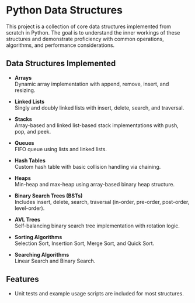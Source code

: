 # Python Data Structures

This project is a collection of core data structures implemented from scratch in Python. The goal is to understand the inner workings of these structures and demonstrate proficiency with common operations, algorithms, and performance considerations.

## Data Structures Implemented

- **Arrays**  
  Dynamic array implementation with append, remove, insert, and resizing.

- **Linked Lists**  
  Singly and doubly linked lists with insert, delete, search, and traversal.

- **Stacks**  
  Array-based and linked list-based stack implementations with push, pop, and peek.

- **Queues**  
  FIFO queue using lists and linked lists.

- **Hash Tables**  
  Custom hash table with basic collision handling via chaining.

- **Heaps**  
  Min-heap and max-heap using array-based binary heap structure.

- **Binary Search Trees (BSTs)**  
  Includes insert, delete, search, traversal (in-order, pre-order, post-order, level-order).

- **AVL Trees**  
  Self-balancing binary search tree implementation with rotation logic.

- **Sorting Algorithms**  
  Selection Sort, Insertion Sort, Merge Sort, and Quick Sort.

- **Searching Algorithms**  
  Linear Search and Binary Search.

## Features

- Unit tests and example usage scripts are included for most structures.